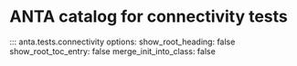 <!--
  ~ Copyright (c) 2023 Arista Networks, Inc.
  ~ Use of this source code is governed by the Apache License 2.0
  ~ that can be found in the LICENSE file.
  -->

# ANTA catalog for connectivity tests

::: anta.tests.connectivity
    options:
      show_root_heading: false
      show_root_toc_entry: false
      merge_init_into_class: false
